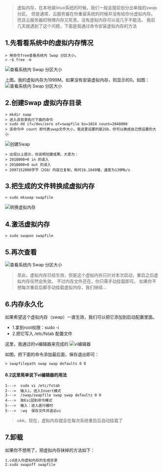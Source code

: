 > 虚拟内存，在本地装linux系统的时候，我们一般会提前划分出单独的swap分区。
> 但是通常，云服务器在你重装系统的时候并没有给你分虚拟内存。
> 而且云服务器的物理内存又死贵。没有虚拟内存可以说几乎不能活。
> 我前几天就遇到了这个问题，下面是我通过命令安装虚拟内存的方法


## 1.先看看系统中的虚拟内存情况
```
> 用命令free查看系统内 Swap 分区大小。
> ~$ free -m
```
![查看系统内 Swap 分区大小](https://upload-images.jianshu.io/upload_images/4279409-02b5143298725bea.png?imageMogr2/auto-orient/strip%7CimageView2/2/w/1240)

上图，我的虚拟内存为1999M。如果没有安装虚拟内存，则显示的0。如图：
 ![查看系统内 Swap 分区大小](https://upload-images.jianshu.io/upload_images/4279409-c20a4a379d592b03.png?imageMogr2/auto-orient/strip%7CimageView2/2/w/1240)

 
##  2.创建Swap 虚拟内存目录
```
> mkdir swap
> 进入该目录执行下面的命令
> sudo dd if=/dev/zero of=swapfile bs=1024 count=2048000
> 该命令中 count 即代表swap文件大小，我这里设置的是2Gb，你可以换成自己想设置的大小
```

 ![创建Swap ](https://upload-images.jianshu.io/upload_images/4279409-167061389a789a7c.png?imageMogr2/auto-orient/strip%7CimageView2/2/w/1240)

```
> 出现以上提示，则说明创建成果。大意为：
> 2018000+0 in 的读入
> 2018000+0 out 的读入
> 2097152000字节（2Gb）内容已复制，耗时16.1049喵，速度为130Mb/s
```

 
## 3.把生成的文件转换成虚拟内存
```
> sudo mkswap swapfile
```

 ![转换虚拟内存](https://upload-images.jianshu.io/upload_images/4279409-42fb545d732b0719.png?imageMogr2/auto-orient/strip%7CimageView2/2/w/1240)



## 4.激活虚拟内存
```
> sudo swapon swapfile
```
 

## 5.再次查看 
 ![查看系统内 Swap 分区大小](https://upload-images.jianshu.io/upload_images/4279409-3062633143e1d2de.png?imageMogr2/auto-orient/strip%7CimageView2/2/w/1240)


 >至此，虚拟内存已经生效，但是这个虚拟内存只针对本次启动，重启之后虚拟内存任然会失效。
 >不过内存文件还在，你只需手动挂载即可。
 >如果你不想每次重启后都手动挂载虚拟内存，我们继续...

## 6.内存永久化
如果希望这个虚拟内存（swap）一直生效，我们可以把它添加到启动配置里面。

- 1.拿到root权限：sudo -i
- 2.把它写入 /etc/fstab 配置文件

这里，我通过的vi编辑器来完成的
![vi编辑器](https://upload-images.jianshu.io/upload_images/4279409-659914500497ee4c.png?imageMogr2/auto-orient/strip%7CimageView2/2/w/1240)

如图，把下面的命令添加最后面，保存退出即可：
```
> swapfilepath swap swap defaults 0 0
```

#### 6.2这里简单说下vi编辑器的用法
```
1--->  sudo vi /etc/fstab
2--->  输入i，进入Insert模式
3--->  /swap/swapfile swap swap defaults 0 0
4--->  按Esc回到命令模式
5--->  输入：进入底行模时
5--->  :wq  保存文件并退出vi 
```
> okk，现在，虚拟内存就会在每次系统重启后自动挂载了
 ## 7.卸载
 如果你不想用了，把虚拟内存抹掉的方法如下：
 ```
 1.cd进入你虚拟内存的生成目录
 2.sudo swapoff swapfile
 ```
